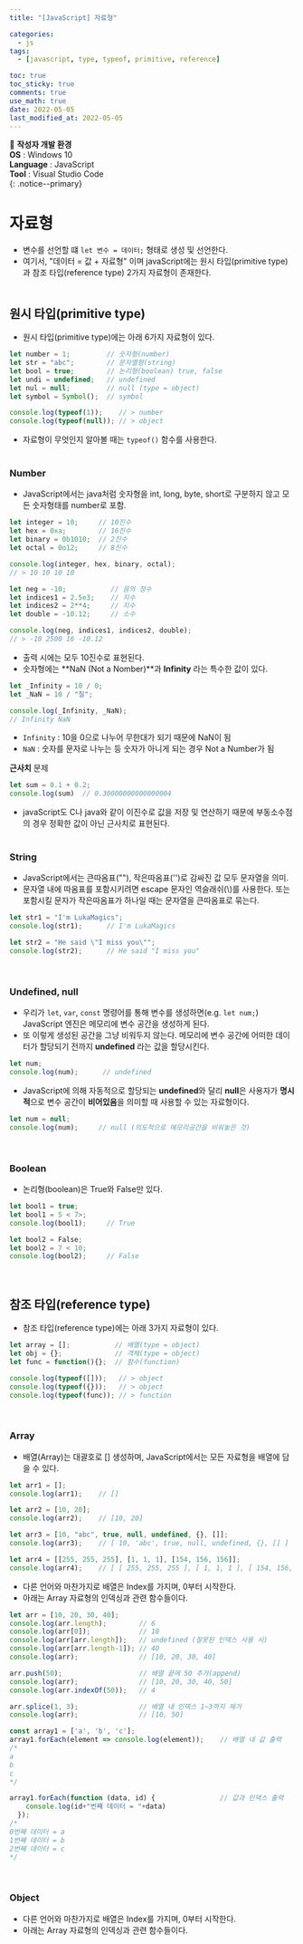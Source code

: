 ```yaml
---
title: "[JavaScript] 자료형"

categories:
  - js
tags:
  - [javascript, type, typeof, primitive, reference]

toc: true
toc_sticky: true
comments: true
use_math: true
date: 2022-05-05
last_modified_at: 2022-05-05
---
```


📌 **작성자 개발 환경** <br>
**OS** : Windows 10 <br>
**Language** : JavaScript<br>
**Tool** : Visual Studio Code<br>
{: .notice--primary}

# 자료형

- 변수를 선언할 떄 `let 변수 = 데이터;` 형태로 생성 및 선언한다.
- 여기서, "데이터 = 값 + 자료형" 이며 javaScript에는 원시 타입(primitive type)과 참조 타입(reference type) 2가지 자료형이 존재한다.
<br><br>

## 원시 타입(primitive type)

- 원시 타입(primitive type)에는 아래 6가지 자료형이 있다.

```js
let number = 1;         // 숫자형(number)
let str = "abc";        // 문자열형(string)
let bool = true;        // 논리형(boolean) true, false
let undi = undefined;   // undefined
let nul = null;         // null (type = object)
let symbol = Symbol();  // symbol

console.log(typeof(1));    // > number
console.log(typeof(null)); // > object
```

- 자료형이 무엇인지 알아볼 때는 `typeof()` 함수를 사용한다.
<br><br>

### Number

- JavaScript에서는 java처럼 숫자형을 int, long, byte, short로 구분하지 않고 모든 숫자형태를 number로 포함.

```js
let integer = 10;     // 10진수
let hex = 0xa;        // 16진수
let binary = 0b1010;  // 2진수
let octal = 0o12;     // 8진수

console.log(integer, hex, binary, octal); 
// > 10 10 10 10

let neg = -10;           // 음의 정수
let indices1 = 2.5e3;    // 지수
let indices2 = 2**4;     // 지수
let double = -10.12;     // 소수

console.log(neg, indices1, indices2, double);
// > -10 2500 16 -10.12
```

- 출력 시에는 모두 10진수로 표현된다.
- 숫자형에는 **NaN (Not a Nomber)**과 **Infinity** 라는 특수한 값이 있다.

```js
let _Infinity = 10 / 0;
let _NaN = 10 / "칠";

console.log(_Infinity, _NaN);
// Infinity NaN
```

- `Infinity` : 10을 0으로 나누어 무한대가 되기 때문에 NaN이 됨
- `NaN` : 숫자를 문자로 나누는 등 숫자가 아니게 되는 경우 Not a Number가 됨

**근사치** 문제

```js
let sum = 0.1 + 0.2;
console.log(sum)  // 0.30000000000000004
```

- javaScript도 C나 java와 같이 이진수로 값을 저장 및 연산하기 때문에 부동소수점의 경우 정확한 값이 아닌 근사치로 표현된다.
<br><br>

### String

- JavaScript에서는 큰따옴표(""), 작은따옴표('')로 감싸진 값 모두 문자열을 의미.
- 문자열 내에 따옴표를 포함시키려면 escape 문자인 역슬래쉬(\\)를 사용한다. 또는 포함시킬 문자가 작은따옴표가 하나일 때는 문자열을 큰따옴표로 묶는다.

```js
let str1 = "I'm LukaMagics";
console.log(str1);      // I'm LukaMagics

let str2 = "He said \"I miss you\"";
console.log(str2);      // He said "I miss you"
```
<br>

### Undefined, null

- 우리가 `let`, `var`, `const` 명령어를 통해 변수를 생성하면(e.g. `let num;`) JavaScript 엔진은 메모리에 변수 공간을 생성하게 된다.
- 또 이렇게 생성된 공간을 그냥 비워두지 않는다. 메모리에 변수 공간에 어떠한 데이터가 할당되기 전까지 **undefined** 라는 값을 할당시킨다.

```js
let num;
console.log(num);      // undefined
```

- JavaScript에 의해 자동적으로 할당되는 **undefined**와 달리 **null**은 사용자가 **명시적**으로 변수 공간이 **비어있음**을 의미할 때 사용할 수 있는 자료형이다.

```js
let num = null;
console.log(num);     // null (의도적으로 메모리공간을 비워놓은 것)
```
<br>

### Boolean

- 논리형(boolean)은 True와 False만 있다.

```js
let bool1 = true;
let bool1 = 5 < 7>;
console.log(bool1);     // True

let bool2 = False;
let bool2 = 7 < 10;    
console.log(bool2);     // False
```
<br>

## 참조 타입(reference type)

- 참조 타입(reference type)에는 아래 3가지 자료형이 있다.

```js
let array = [];           // 배열(type = object)
let obj = {};             // 객체(type = object)
let func = function(){};  // 함수(function) 

console.log(typeof([]));   // > object
console.log(typeof({}));   // > object
console.log(typeof(func)); // > function
```
<br>

### Array

- 배열(Array)는 대괄호로 [] 생성하며, JavaScript에서는 모든 자료형을 배열에 담을 수 있다.

```js
let arr1 = [];
console.log(arr1);    // []

let arr2 = [10, 20];
console.log(arr2);    // [10, 20]

let arr3 = [10, "abc", true, null, undefined, {}, []];
console.log(arr3);    // [ 10, 'abc', true, null, undefined, {}, [] ]

let arr4 = [[255, 255, 255], [1, 1, 1], [154, 156, 156]];
console.log(arr4);    // [ [ 255, 255, 255 ], [ 1, 1, 1 ], [ 154, 156, 156 ] ]
```

- 다른 언어와 마찬가지로 배열은 Index를 가지며, 0부터 시작한다.
- 아래는 Array 자료형의 인덱싱과 관련 함수들이다.

```js
let arr = [10, 20, 30, 40];
console.log(arr.length);        // 6
console.log(arr[0]);            // 10
console.log(arr[arr.length]);   // undefined (잘못된 인덱스 사용 시)
console.log(arr[arr.length-1]); // 40
console.log(arr);               // [10, 20, 30, 40]

arr.push(50);                   // 배열 끝에 50 추가(append)
console.log(arr);               // [10, 20, 30, 40, 50]
console.log(arr.indexOf(50));   // 4

arr.splice(1, 3);               // 배열 내 인덱스 1~3까지 제거
console.log(arr);               // [10, 50]

const array1 = ['a', 'b', 'c'];
array1.forEach(element => console.log(element));    // 배열 내 값 출력
/*
a
b
c
*/

array1.forEach(function (data, id) {                // 값과 인덱스 출력
    console.log(id+"번째 데이터 = "+data)
  });
/*
0번째 데이터 = a
1번째 데이터 = b
2번째 데이터 = c
*/
```
<br>

### Object

- 다른 언어와 마찬가지로 배열은 Index를 가지며, 0부터 시작한다.
- 아래는 Array 자료형의 인덱싱과 관련 함수들이다.

```js
```
